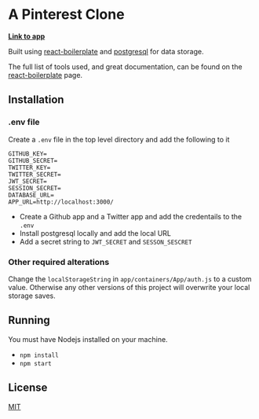 # A Pinterest Clone

**[Link to app](https://pintclone.herokuapp.com/)**

Built using [react-boilerplate](https://github.com/react-boilerplate/react-boilerplate) and [postgresql](https://www.postgresql.org/) for data storage.

The full list of tools used, and great documentation, can be found on the [react-boilerplate](https://github.com/react-boilerplate/react-boilerplate) page.

## Installation

### .env file

Create a ```.env``` file in the top level directory and add the following to it

```
GITHUB_KEY=
GITHUB_SECRET=
TWITTER_KEY=
TWITTER_SECRET=
JWT_SECRET=
SESSION_SECRET=
DATABASE_URL=
APP_URL=http://localhost:3000/
```

* Create a Github app and a Twitter app and add the credentails to the ```.env```
* Install postgresql locally and add the local URL
* Add a secret string to ```JWT_SECRET``` and ```SESSON_SESCRET```

### Other required alterations

Change the ```localStorageString``` in ```app/containers/App/auth.js``` to a custom value. Otherwise any other versions of this project will overwrite your local storage saves.

## Running

You must have Nodejs installed on your machine.

* ```npm install```
* ```npm start```

## License

[MIT](https://opensource.org/licenses/MIT)
